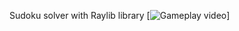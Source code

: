 Sudoku solver with Raylib library
[![Gameplay video](https://github.com/user-attachments/assets/124a4a10-5a7b-45f7-b769-3b41aa2a18d3)]
